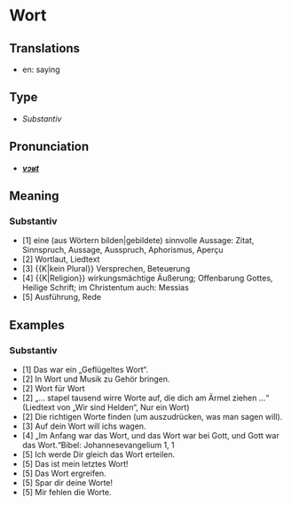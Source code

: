 # Wort
## Translations
- en: saying
## Type
- _Substantiv_
## Pronunciation
- **_[vɔʁt](https://commons.wikimedia.org/wiki/File:De-Wort.ogg)_**
## Meaning
### Substantiv
- [1] eine (aus Wörtern bilden|gebildete) sinnvolle Aussage: Zitat, Sinnspruch, Aussage, Ausspruch, Aphorismus, Aperçu
- [2] Wortlaut, Liedtext
- [3] {{K|kein Plural}} Versprechen, Beteuerung
- [4] {{K|Religion}} wirkungsmächtige Äußerung; Offenbarung Gottes, Heilige Schrift; im Christentum auch: Messias
- [5] Ausführung, Rede
## Examples
### Substantiv
- [1] Das war ein „Geflügeltes Wort“.
- [2] In Wort und Musik zu Gehör bringen.
- [2] Wort für Wort
- [2] „… stapel tausend wirre Worte auf, die dich am Ärmel ziehen …“ (Liedtext von „Wir sind Helden“, Nur ein Wort)
- [2] Die richtigen Worte finden (um auszudrücken, was man sagen will).
- [3] Auf dein Wort will ichs wagen.
- [4] „Im Anfang war das Wort, und das Wort war bei Gott, und Gott war das Wort.“<ref>Bibel: Johannesevangelium 1, 1</ref>
- [5] Ich werde Dir gleich das Wort erteilen.
- [5] Das ist mein letztes Wort!
- [5] Das Wort ergreifen.
- [5] Spar dir deine Worte!
- [5] Mir fehlen die Worte.
